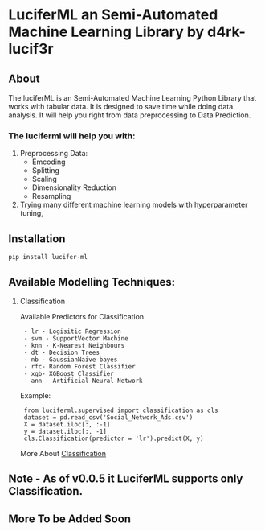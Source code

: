 # LuciferML an Semi-Automated Machine Learning Library by d4rk-lucif3r

## About

The luciferML is an Semi-Automated Machine Learning Python Library that works with tabular data. It is designed to save time while doing data analysis. It will help you right from data preprocessing to Data Prediction.

### The luciferml will help you with:

1. Preprocessing Data:
    - Emcoding
    - Splitting
    - Scaling
    - Dimensionality Reduction
    - Resampling
2. Trying many different machine learning models with hyperparameter tuning,

## Installation
    
    pip install lucifer-ml


## Available Modelling Techniques: 

1) Classification 
    
    Available Predictors for Classification
    
        - lr - Logisitic Regression
        - svm - SupportVector Machine
        - knn - K-Nearest Neighbours
        - dt - Decision Trees
        - nb - GaussianNaive bayes
        - rfc- Random Forest Classifier
        - xgb- XGBoost Classifier
        - ann - Artificial Neural Network

    Example:
    
        from luciferml.supervised import classification as cls
        dataset = pd.read_csv('Social_Network_Ads.csv')
        X = dataset.iloc[:, :-1]
        y = dataset.iloc[:, -1]
        cls.Classification(predictor = 'lr').predict(X, y)

    More About [Classification](https://github.com/d4rk-lucif3r/LuciferML/blob/master/LuciferML/supervised/Classification_README.md)

    
## Note - As of v0.0.5 it LuciferML supports only Classification.
## More To be Added Soon
